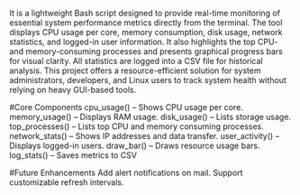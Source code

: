 It is a lightweight Bash script designed to provide real-time monitoring
of essential system performance metrics directly from the terminal. The tool displays CPU usage per core,
memory consumption, disk usage, network statistics, and logged-in user information. It also highlights the top
CPU- and memory-consuming processes and presents graphical progress bars for visual clarity. All statistics are
logged into a CSV file for historical analysis. This project offers a resource-efficient solution for system
administrators, developers, and Linux users to track system health without relying on heavy GUI-based tools.

#Core Components
  cpu_usage() – Shows CPU usage per core.
  memory_usage() – Displays RAM usage.
  disk_usage() – Lists storage usage.
  top_processes() – Lists top CPU and memory consuming processes.
  network_stats() – Shows IP addresses and data transfer.
  user_activity() – Displays logged-in users.
  draw_bar() – Draws resource usage bars.
  log_stats() – Saves metrics to CSV

#Future Enhancements
  Add alert notifications on mail.
  Support customizable refresh intervals.
